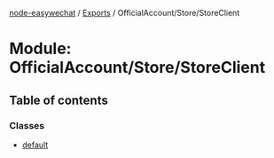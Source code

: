 [node-easywechat](../README.md) / [Exports](../modules.md) / OfficialAccount/Store/StoreClient

# Module: OfficialAccount/Store/StoreClient

## Table of contents

### Classes

- [default](../classes/OfficialAccount_Store_StoreClient.default.md)
